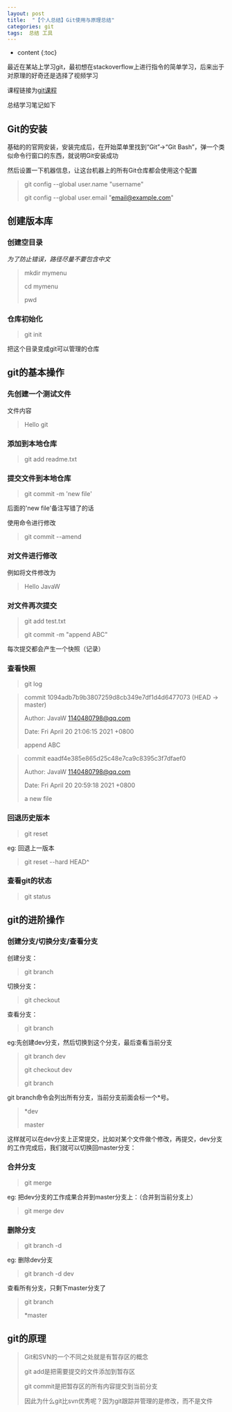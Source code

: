 ```yaml
---
layout: post
title:  "【个人总结】Git使用与原理总结"
categories: git
tags:  总结 工具
---
```


* content
{:toc}


最近在某站上学习git，最初想在stackoverflow上进行指令的简单学习，后来出于对原理的好奇还是选择了视频学习

课程链接为[git课程](https://www.bilibili.com/video/BV1pW411A7a5?from=search&seid=14932516423003872358&spm_id_from=333.337.0.0)

总结学习笔记如下


## Git的安装

基础的的官网安装，安装完成后，在开始菜单里找到“Git”->“Git Bash”，弹一个类似命令行窗口的东西，就说明Git安装成功

然后设置一下机器信息，让这台机器上的所有Git仓库都会使用这个配置

> git config --global user.name "username"
> 
> git config --global user.email "email@example.com"

## 创建版本库

### 创建空目录

_为了防止错误，路径尽量不要包含中文_

> mkdir mymenu
> 
> cd mymenu
> 
> pwd


### 仓库初始化

> git init


把这个目录变成git可以管理的仓库

## git的基本操作

### 先创建一个测试文件

文件内容
> Hello git

### 添加到本地仓库

> git add readme.txt


### 提交文件到本地仓库

> git commit -m 'new file'

后面的'new file'备注写错了的话

使用命令进行修改

> git commit --amend

### 对文件进行修改

例如将文件修改为
> Hello JavaW

### 对文件再次提交

> git add test.txt
> 
> git commit -m "append ABC" 
 
每次提交都会产生一个快照（记录）

### 查看快照

> git log


> commit 1094adb7b9b3807259d8cb349e7df1d4d6477073 (HEAD -> master)
> 
> Author: JavaW <1140480798@qq.com>
> 
> Date:   Fri April 20 21:06:15 2021 +0800
>
> append ABC

> commit eaadf4e385e865d25c48e7ca9c8395c3f7dfaef0
> 
> Author: JavaW <1140480798@qq.com>
> 
> Date:   Fri April 20 20:59:18 2021 +0800
>
> a new file


### 回退历史版本

> git reset

eg: 回退上一版本

> git reset --hard HEAD^

### 查看git的状态

> git status


## git的进阶操作

### 创建分支/切换分支/查看分支

创建分支：
> git branch <name>

切换分支：
> git checkout <name>

查看分支：
> git branch

eg:先创建dev分支，然后切换到这个分支，最后查看当前分支
> git branch dev
> 
> git checkout dev
> 
> git branch

git branch命令会列出所有分支，当前分支前面会标一个*号。

> *dev
> 
> master

这样就可以在dev分支上正常提交，比如对某个文件做个修改，再提交，dev分支的工作完成后，我们就可以切换回master分支：

### 合并分支

> git merge <name>

eg: 把dev分支的工作成果合并到master分支上：（合并到当前分支上）

> git merge dev

### 删除分支

> git branch -d <name>

eg: 删除dev分支

> git branch -d dev

查看所有分支，只剩下master分支了

> git branch
> 
> *master





## git的原理

> Git和SVN的一个不同之处就是有暂存区的概念
> 
> git add是把需要提交的文件添加到暂存区
> 
> git commit是把暂存区的所有内容提交到当前分支
> 
> 因此为什么git比svn优秀呢？因为git跟踪并管理的是修改，而不是文件